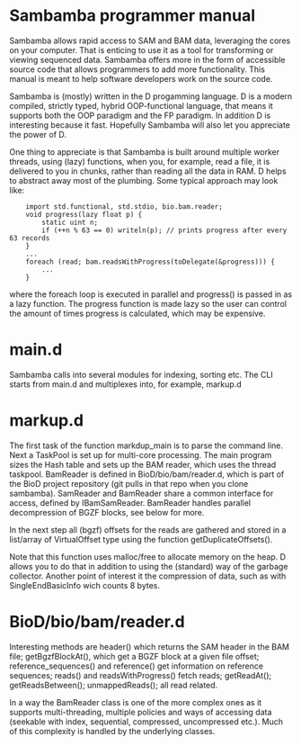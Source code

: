 # Sambamba programmer manual 

Sambamba allows rapid access to SAM and BAM data, leveraging the cores on your
computer. That is enticing to use it as a tool for transforming or viewing
sequenced data. Sambamba offers more in the form of accessible source code that
allows programmers to add more functionality. This manual is meant to help
software developers work on the source code.

Sambamba is (mostly) written in the D progamming language. D is a modern
compiled, strictly typed, hybrid OOP-functional language, that means it
supports both the OOP paradigm and the FP paradigm. In addition D is
interesting because it fast. Hopefully Sambamba will also let you appreciate
the power of D.

One thing to appreciate is that Sambamba is built around multiple worker 
threads, using (lazy) functions, when you, for example, read a file,
it is delivered to you in chunks, rather than reading all the data
in RAM. D helps to abstract away most of the plumbing. Some typical
approach may look like:

        import std.functional, std.stdio, bio.bam.reader;
        void progress(lazy float p) {
            static uint n;
            if (++n % 63 == 0) writeln(p); // prints progress after every 63 records
        }
        ...
        foreach (read; bam.readsWithProgress(toDelegate(&progress))) {
            ...
        }

where the foreach loop is executed in parallel and progress() is passed
in as a lazy function. The progress function is made lazy so the user
can control the amount of times progress is calculated, which may be
expensive.

# main.d

Sambamba calls into several modules for indexing, sorting etc. The CLI
starts from main.d and multiplexes into, for example, markup.d

# markup.d

The first task of the function markdup_main is to parse the command
line. Next a TaskPool is set up for multi-core processing. The main 
program sizes the Hash table and sets up the BAM reader, which
uses the thread taskpool. BamReader is defined in BioD/bio/bam/reader.d,
which is part of the BioD project repository (git pulls in that repo 
when you clone sambamba). SamReader and BamReader share a common 
interface for access, defined by IBamSamReader. BamReader handles
parallel decompression of BGZF blocks, see below for more.

In the next step all (bgzf) offsets for the reads are gathered and stored in a
list/array of VirtualOffset type using the function getDuplicateOffsets().

Note that this function uses malloc/free to allocate memory on the heap.  D
allows you to do that in addition to using the (standard) way of the garbage
collector. Another point of interest it the compression of data, such as with
SingleEndBasicInfo wich counts 8 bytes.

# BioD/bio/bam/reader.d

Interesting methods are header() which returns the SAM header in the BAM file;
getBgzfBlockAt(), which get a BGZF block at a given file offset;
reference_sequences() and reference() get information on reference sequences;
reads() and readsWithProgress() fetch reads; getReadAt(); getReadsBetween();
unmappedReads(); all read related.

In a way the BamReader class is one of the more complex ones as it supports
multi-threading, multiple policies and ways of accessing data (seekable with
index, sequential, compressed, uncompressed etc.). Much of this
complexity is handled by the underlying classes.

